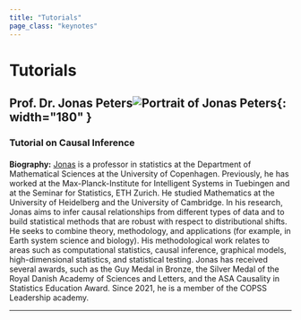 ```yaml
---
title: "Tutorials"
page_class: "keynotes"
---
```


# Tutorials 

## Prof. Dr. Jonas Peters![Portrait of Jonas Peters](/images/tutorials/jonas_martin_peters_2.png){: width="180" }
### Tutorial on Causal Inference
#### 

**Biography:** [Jonas](http://web.math.ku.dk/~peters/) is a professor in statistics at the Department of Mathematical Sciences at the University of Copenhagen. Previously, he has worked at the Max-Planck-Institute for Intelligent Systems in Tuebingen and at the Seminar for Statistics, ETH Zurich. He studied Mathematics at the University of Heidelberg and the University of Cambridge. In his 
research, Jonas aims to infer causal relationships from different types of data and to build statistical methods that are robust with respect to distributional shifts. He seeks to combine theory, methodology, and applications (for example, in Earth system science and biology). His methodological work relates to areas such as computational statistics, 
causal inference, graphical models, high-dimensional statistics, and statistical testing. Jonas has received several awards, such as the Guy Medal in Bronze, the Silver Medal of the Royal Danish Academy of Sciences and Letters, and the ASA Causality in Statistics Education Award. Since 2021, he is a member of the COPSS Leadership academy.

***
